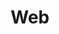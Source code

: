 ---
title: Web
description: 취미 코딩 웹 개발
image:

# Badge style
style:
    background: "#9e4ed3"
    color: "#fff"
---